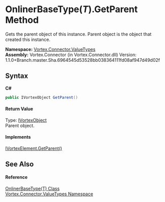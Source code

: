 # OnlinerBaseType(*T*).GetParent Method 
 

Gets the parent object of this instance. Parent object is the object that created this instance.

**Namespace:**&nbsp;<a href="N_Vortex_Connector_ValueTypes.md">Vortex.Connector.ValueTypes</a><br />**Assembly:**&nbsp;Vortex.Connector (in Vortex.Connector.dll) Version: 1.1.0+Branch.master.Sha.6964545d53528bb038364111fd08af947d49d02f

## Syntax

**C#**<br />
``` C#
public IVortexObject GetParent()
```


#### Return Value
Type: <a href="T_Vortex_Connector_IVortexObject.md">IVortexObject</a><br />Parent object.

#### Implements
<a href="M_Vortex_Connector_IVortexElement_GetParent.md">IVortexElement.GetParent()</a><br />

## See Also


#### Reference
<a href="T_Vortex_Connector_ValueTypes_OnlinerBaseType_1.md">OnlinerBaseType(T) Class</a><br /><a href="N_Vortex_Connector_ValueTypes.md">Vortex.Connector.ValueTypes Namespace</a><br />
